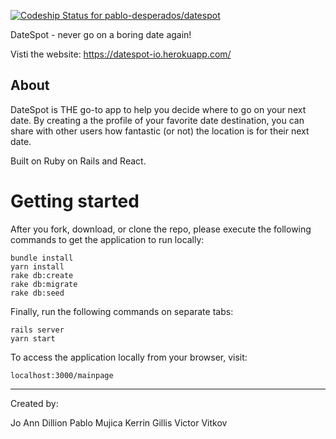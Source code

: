 [![Codeship Status for pablo-desperados/datespot](https://app.codeship.com/projects/a4f3e960-8953-0137-9ffd-327fe464ea0a/status?branch=master)](https://app.codeship.com/projects/354496)

DateSpot - never go on a boring date again!

Visti the website: https://datespot-io.herokuapp.com/

## About
DateSpot is THE go-to app to help you decide where to go on your next date. By creating a the profile of your favorite date destination, you can share with other users how fantastic (or not) the location is for their next date.

Built on Ruby on Rails and React.

# Getting started

After you fork, download, or clone the repo, please execute the following commands to get the application to run locally:

```
bundle install
yarn install
rake db:create
rake db:migrate
rake db:seed
```
Finally, run the following commands on separate tabs:

```
rails server
yarn start
```
To access the application locally from your browser, visit:
```
localhost:3000/mainpage
```
***

Created by:

Jo Ann Dillion
Pablo Mujica
Kerrin Gillis
Victor Vitkov
